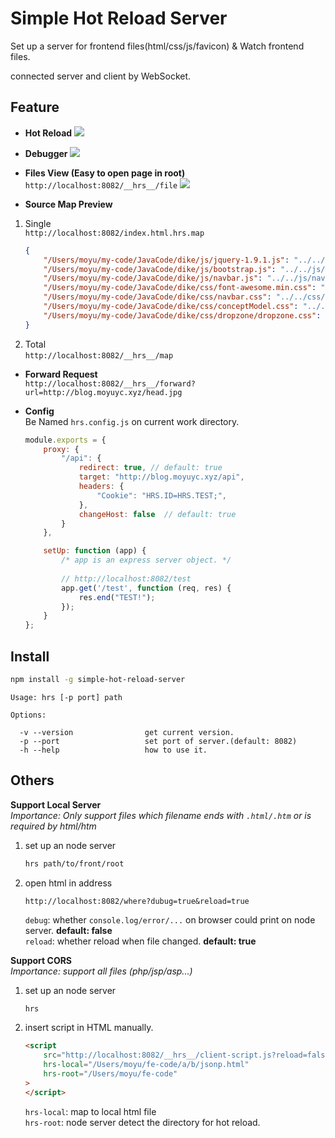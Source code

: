 # Simple Hot Reload Server

Set up a server for frontend files(html/css/js/favicon) & Watch frontend files.

connected server and client by WebSocket.

## Feature

- **Hot Reload**
![](https://ooo.0o0.ooo/2017/03/31/58de5c97bfa0b.jpg)

- **Debugger**
![](https://ooo.0o0.ooo/2017/03/31/58de5c83f0eac.jpg)

- **Files View (Easy to open page in root)**  
`http://localhost:8082/__hrs__/file`
![](https://ooo.0o0.ooo/2017/04/01/58df9961dd9b2.jpg)

- **Source Map Preview**

1. Single  
    `http://localhost:8082/index.html.hrs.map`
    ```json
    {
        "/Users/moyu/my-code/JavaCode/dike/js/jquery-1.9.1.js": "../../js/jquery-1.9.1.js",
        "/Users/moyu/my-code/JavaCode/dike/js/bootstrap.js": "../../js/bootstrap.js",
        "/Users/moyu/my-code/JavaCode/dike/js/navbar.js": "../../js/navbar.js",
        "/Users/moyu/my-code/JavaCode/dike/css/font-awesome.min.css": "../../css/font-awesome.min.css",
        "/Users/moyu/my-code/JavaCode/dike/css/navbar.css": "../../css/navbar.css",
        "/Users/moyu/my-code/JavaCode/dike/css/conceptModel.css": "../../css/conceptModel.css",
        "/Users/moyu/my-code/JavaCode/dike/css/dropzone/dropzone.css": "../../css/dropzone/dropzone.css"
    }
    ```
2. Total  
    `http://localhost:8082/__hrs__/map`

- **Forward Request**  
    `http://localhost:8082/__hrs__/forward?url=http://blog.moyuyc.xyz/head.jpg`
    
- **Config**  
    Be Named `hrs.config.js` on current work directory.
    ```js
    module.exports = {
        proxy: {
            "/api": {
                redirect: true, // default: true
                target: "http://blog.moyuyc.xyz/api",
                headers: {
                    "Cookie": "HRS.ID=HRS.TEST;",
                },
                changeHost: false  // default: true
            }
        },
    
        setUp: function (app) {
            /* app is an express server object. */
                    
            // http://localhost:8082/test
            app.get('/test', function (req, res) {
                res.end("TEST!");
            });
        }
    };
    ```

## Install

```bash
npm install -g simple-hot-reload-server
```

```text
Usage: hrs [-p port] path

Options:

  -v --version                get current version.
  -p --port                   set port of server.(default: 8082)
  -h --help                   how to use it.
```

## Others

**Support Local Server**  
*Importance: Only support files which filename ends with `.html/.htm` or is required by html/htm*
1. set up an node server
    ```bash
    hrs path/to/front/root    
    ```
2. open html in address
    ```
    http://localhost:8082/where?dubug=true&reload=true
    ```
    `debug`: whether `console.log/error/...` on browser could print on node server. **default: false**  
    `reload`: whether reload when file changed. **default: true**

**Support CORS**  
*Importance: support all files (php/jsp/asp...)*

1. set up an node server
    ```bash
    hrs
    ```
2. insert script in HTML manually.
    ```html
    <script
        src="http://localhost:8082/__hrs__/client-script.js?reload=false&debug=true"
        hrs-local="/Users/moyu/fe-code/a/b/jsonp.html"
        hrs-root="/Users/moyu/fe-code"
    >
    </script>
    ```
    `hrs-local`: map to local html file  
    `hrs-root`: node server detect the directory for hot reload.